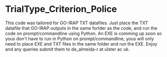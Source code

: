 # TrialType_Criterion_Police

This code was tailored for GO-IRAP TXT datafiles. 
Just place the TXT datafile that GO-IRAP outputs in the same forlder as the code, and run the code on prompt/commandline using Python. 
An EXE is comming up soon so yous don't have to run in Python on prompt/commandline, yous will only need to place EXE and TXT files in the same folder and run the EXE.
Enjoy and any queries submit them to de_almeida-r at ulster ac uk.
